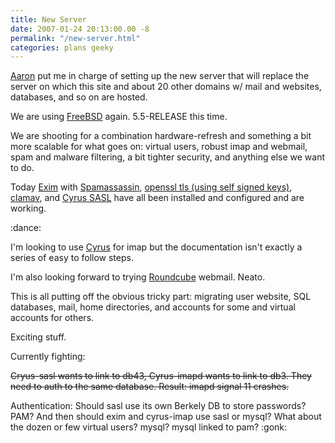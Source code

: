 ```yaml
---
title: New Server
date: 2007-01-24 20:13:00.00 -8
permalink: "/new-server.html"
categories: plans geeky
---
```

[Aaron](http://www.outerbody.com/) put me in charge of setting up the new server that will replace the server on which this site and about 20 other domains w/ mail and websites, databases, and so on are hosted.

We are using [FreeBSD](http://www.freebsd.org/) again. 5.5-RELEASE this time.

We are shooting for a combination hardware-refresh and something a bit more scalable for what goes on: virtual users, robust imap and webmail, spam and malware filtering, a bit tighter security, and anything else we want to do.

Today [Exim](http://www.exim.org/) with [Spamassassin](http://spamassassin.apache.org/), [openssl tls (using self signed keys)](http://www.openssl.org/), [clamav](http://www.clamav.net/), and [Cyrus SASL](http://asg.web.cmu.edu/sasl/) have all been installed and configured and are working.

:dance:

I'm looking to use [Cyrus](http://www.exim.org/eximwiki/CyrusImap) for imap but the documentation isn't exactly a series of easy to follow steps.

I'm also looking forward to trying [Roundcube](http://www.roundcube.net/) webmail. Neato.

This is all putting off the obvious tricky part: migrating user website, SQL databases, mail, home directories, and accounts for some and virtual accounts for others.

Exciting stuff.

Currently fighting:

~~Cryus-sasl wants to link to db43, Cyrus-imapd wants to link to db3.
They need to auth to the same database. Result: imapd signal 11
crashes.~~

Authentication: Should sasl use its own Berkely DB to store passwords? PAM? And then should exim and cyrus-imap use sasl or mysql? What about the dozen or few virtual users? mysql? mysql linked to pam? :gonk:
